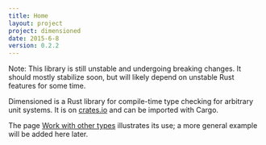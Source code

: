 ```yaml
---
title: Home
layout: project
project: dimensioned
date: 2015-6-8
version: 0.2.2
---
```


Note: This library is still unstable and undergoing breaking changes. It should mostly stabilize soon, but will likely depend on unstable Rust features for some time.


Dimensioned is a Rust library for compile-time type checking for arbitrary unit
systems. It is on [crates.io](https://crates.io/crates/dimensioned) and can be imported
with Cargo.

The page [Work with other types](work-with-others.html) illustrates its use; a more general
example will be added here later.
